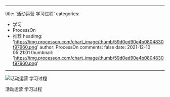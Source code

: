 
---
title: '活动运营 学习过程'
categories: 
 - 学习
 - ProcessOn
 - 推荐
headimg: 'https://img.processon.com/chart_image/thumb/59d0ed90e4b0804830f97960.png'
author: ProcessOn
comments: false
date: 2021-12-10 05:21:01
thumbnail: 'https://img.processon.com/chart_image/thumb/59d0ed90e4b0804830f97960.png'
---

<div>   
<img class="thumb" alt="活动运营 学习过程" src="https://img.processon.com/chart_image/thumb/59d0ed90e4b0804830f97960.png" referrerpolicy="no-referrer">
<p>活动运营 学习过程</p>  
</div>
            